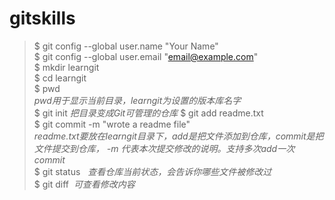 # gitskills
> $ git config --global user.name "Your Name"   
> $ git config --global user.email "email@example.com"   
> $ mkdir learngit  
> $ cd learngit    
> $ pwd    
*pwd用于显示当前目录，learngit为设置的版本库名字*   
> $ git init *把目录变成Git可管理的仓库*
> $ git add readme.txt  
> $ git commit -m "wrote a readme file"   
 *readme.txt要放在learngit目录下，add是把文件添加到仓库，commit是把文件提交到仓库， -m 代表本次提交修改的说明。支持多次add一次commit*  
 > $ git status   *查看仓库当前状态，会告诉你哪些文件被修改过*  
 > $ git diff  *可查看修改内容*
